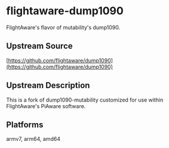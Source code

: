 # flightaware-dump1090

FlightAware's flavor of mutability's dump1090.

## Upstream Source

[https://github.com/flightaware/dump1090](https://github.com/flightaware/dump1090)

## Upstream Description

This is a fork of dump1090-mutability customized for use within FlightAware's PiAware software.

## Platforms

armv7, arm64, amd64
